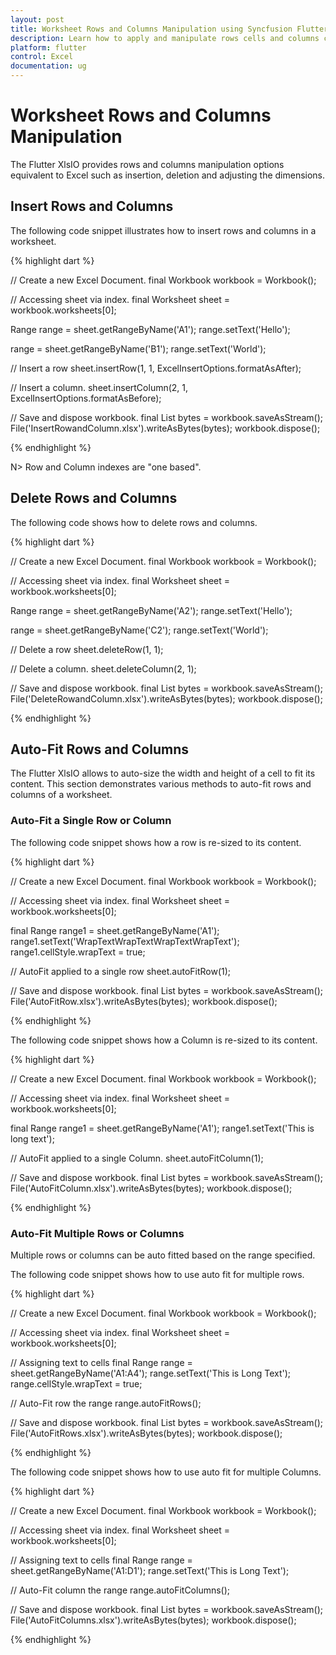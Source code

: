 ```yaml
---
layout: post
title: Worksheet Rows and Columns Manipulation using Syncfusion Flutter XlsIO
description: Learn how to apply and manipulate rows cells and columns cells in Excel Worksheet of workbook using Syncfusion Flutter XlsIO.
platform: flutter
control: Excel
documentation: ug
---
```


# Worksheet Rows and Columns Manipulation

The Flutter XlsIO provides rows and columns manipulation options equivalent to Excel such as insertion, deletion and adjusting the dimensions.

## Insert Rows and Columns

The following code snippet illustrates how to insert rows and columns in a worksheet.

{% highlight dart %} 

// Create a new Excel Document.
final Workbook workbook = Workbook();

// Accessing sheet via index.
final Worksheet sheet = workbook.worksheets[0];

Range range = sheet.getRangeByName('A1');
range.setText('Hello');

range = sheet.getRangeByName('B1');
range.setText('World');

// Insert a row
sheet.insertRow(1, 1, ExcelInsertOptions.formatAsAfter);

// Insert a column.
sheet.insertColumn(2, 1, ExcelInsertOptions.formatAsBefore);

// Save and dispose workbook.
final List<int> bytes = workbook.saveAsStream();
File('InsertRowandColumn.xlsx').writeAsBytes(bytes);
workbook.dispose();

{% endhighlight %}

N> Row and Column indexes are "one based".

## Delete Rows and Columns 

The following code shows how to delete rows and columns.

{% highlight dart %} 

// Create a new Excel Document.
final Workbook workbook = Workbook();

// Accessing sheet via index.
final Worksheet sheet = workbook.worksheets[0];

Range range = sheet.getRangeByName('A2');
range.setText('Hello');

range = sheet.getRangeByName('C2');
range.setText('World');

// Delete a row
sheet.deleteRow(1, 1);

// Delete a column.
sheet.deleteColumn(2, 1);

// Save and dispose workbook.
final List<int> bytes = workbook.saveAsStream();
File('DeleteRowandColumn.xlsx').writeAsBytes(bytes);
workbook.dispose();

{% endhighlight %}

## Auto-Fit Rows and Columns

The Flutter XlsIO allows to auto-size the width and height of a cell to fit its content. This section demonstrates various methods to auto-fit rows and columns of a worksheet.

### Auto-Fit a Single Row or Column

The following code snippet shows how a row is re-sized to its content.

{% highlight dart %}

// Create a new Excel Document.
final Workbook workbook = Workbook();

// Accessing sheet via index.
final Worksheet sheet = workbook.worksheets[0];

final Range range1 = sheet.getRangeByName('A1');
range1.setText('WrapTextWrapTextWrapTextWrapText');
range1.cellStyle.wrapText = true;

// AutoFit applied to a single row
sheet.autoFitRow(1);

// Save and dispose workbook.
final List<int> bytes = workbook.saveAsStream();
File('AutoFitRow.xlsx').writeAsBytes(bytes);
workbook.dispose();

{% endhighlight %}


The following code snippet shows how a Column is re-sized to its content.

{% highlight dart %}

// Create a new Excel Document.
final Workbook workbook = Workbook();

// Accessing sheet via index.
final Worksheet sheet = workbook.worksheets[0];

final Range range1 = sheet.getRangeByName('A1');
range1.setText('This is long text');

// AutoFit applied to a single Column.
sheet.autoFitColumn(1);

// Save and dispose workbook.
final List<int> bytes = workbook.saveAsStream();
File('AutoFitColumn.xlsx').writeAsBytes(bytes);
workbook.dispose();

{% endhighlight %}


### Auto-Fit Multiple Rows or Columns

Multiple rows or columns can be auto fitted based on the range specified.

The following code snippet shows how to use auto fit for multiple rows.

{% highlight dart %}

// Create a new Excel Document.
final Workbook workbook = Workbook();

// Accessing sheet via index.
final Worksheet sheet = workbook.worksheets[0];

// Assigning text to cells
final Range range = sheet.getRangeByName('A1:A4');
range.setText('This is Long Text');
range.cellStyle.wrapText = true;

// Auto-Fit row the range
range.autoFitRows();

// Save and dispose workbook.
final List<int> bytes = workbook.saveAsStream();
File('AutoFitRows.xlsx').writeAsBytes(bytes);
workbook.dispose();

{% endhighlight %}


The following code snippet shows how to use auto fit for multiple Columns.

{% highlight dart %}

// Create a new Excel Document.
final Workbook workbook = Workbook();

// Accessing sheet via index.
final Worksheet sheet = workbook.worksheets[0];

// Assigning text to cells
final Range range = sheet.getRangeByName('A1:D1');
range.setText('This is Long Text');

// Auto-Fit column the range
range.autoFitColumns();

// Save and dispose workbook.
final List<int> bytes = workbook.saveAsStream();
File('AutoFitColumns.xlsx').writeAsBytes(bytes);
workbook.dispose();

{% endhighlight %}




